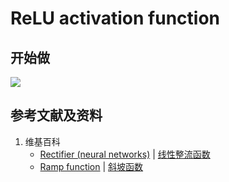 # ReLU activation function

## 开始做

![](/images/深度学习/基本概念/ReLU_activation_function/1a1.jpg)

## 参考文献及资料

1. 维基百科
	- [Rectifier (neural networks)](https://en.wikipedia.org/wiki/Rectifier_(neural_networks)) | [线性整流函数](https://en.wikipedia.org/wiki/线性整流函数)
	- [Ramp function](https://en.wikipedia.org/wiki/Ramp_function) | [斜坡函数](https://en.wikipedia.org/wiki/斜坡函数)